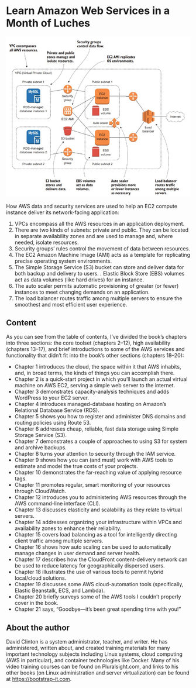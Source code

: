 # Learn Amazon Web Services in a Month of Luches

![](imgs/aws.jpg)

How AWS data and security services are used to help an EC2 compute instance deliver its network-facing
application:
1. VPCs encompass all the AWS resources in an application deployment.
2. There are two kinds of subnets: private and public. They can be located in separate availability
zones and are used to manage and, where needed, isolate resources.
3. Security groups’ rules control the movement of data between resources.
4. The EC2 Amazon Machine Image (AMI) acts as a template for replicating precise operating system environments.
5. The Simple Storage Service (S3) bucket can store and deliver data for both backup and delivery
to users.
. Elastic Block Store (EBS) volumes act as data volumes (like hard drives) for an instance.
7. The auto scaler permits automatic provisioning of greater (or fewer) instances to meet changing
demands on an application.
8. The load balancer routes traffic among multiple servers to ensure the smoothest and most efficient user experience.

## Content
As you can see from the table of contents, I’ve divided the book’s chapters into three sections: the core toolset (chapters 2–12), high availability (chapters 13–17), and brief introductions to some of the AWS
services and functionality that didn’t fit into the book’s other sections
(chapters 18–20):
- Chapter 1 introduces the cloud, the space within it that AWS
inhabits, and, in broad terms, the kinds of things you can accomplish there.
- Chapter 2 is a quick-start project in which you’ll launch an actual
virtual machine on AWS EC2, serving a simple web server to the
internet.
- Chapter 3 demonstrates capacity-analysis techniques and adds
WordPress to your EC2 server.
- Chapter 4 introduces managed-database hosting on Amazon’s
Relational Database Service (RDS).
- Chapter 5 shows you how to register and administer DNS domains
and routing policies using Route 53.
- Chapter 6 addresses cheap, reliable, fast data storage using Simple
Storage Service (S3).
- Chapter 7 demonstrates a couple of approaches to using S3 for
system and archive backups.
- Chapter 8 turns your attention to security through the IAM service.
- Chapter 9 shows how you can (and must) work with AWS tools to
estimate and model the true costs of your projects.
- Chapter 10 demonstrates the far-reaching value of applying
resource tags.
- Chapter 11 promotes regular, smart monitoring of your resources
through CloudWatch.
- Chapter 12 introduces you to administering AWS resources
through the AWS command-line interface (CLI).
- Chapter 13 discusses elasticity and scalability as they relate to virtual servers.
- Chapter 14 addresses organizing your infrastructure within VPCs
and availability zones to enhance their reliability.
- Chapter 15 covers load balancing as a tool for intelligently directing client traffic among multiple servers.
- Chapter 16 shows how auto scaling can be used to automatically
manage changes in user demand and server health.
- Chapter 17 describes how the CloudFront content-delivery network can be used to reduce latency for geographically dispersed
users.
- Chapter 18 illustrates the use of various tools to permit hybrid
local/cloud solutions.
- Chapter 19 discusses some AWS cloud-automation tools (specifically, Elastic Beanstalk, ECS, and Lambda).
- Chapter 20 briefly surveys some of the AWS tools I couldn’t properly cover in the book.
- Chapter 21 says, “Goodbye—it’s been great spending time with
you!”

## About the author
David Clinton is a system administrator, teacher, and writer. He has
administered, written about, and created training materials for many
important technology subjects including Linux systems, cloud computing (AWS in particular), and container technologies like Docker. Many
of his video training courses can be found on Pluralsight.com, and links
to his other books (on Linux administration and server virtualization)
can be found at https://bootstrap-it.com.